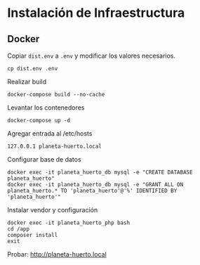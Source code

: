 # Instalación de Infraestructura

## Docker

Copiar `dist.env` a `.env` y modificar los valores necesarios.
```
cp dist.env .env
```
Realizar build
```
docker-compose build --no-cache
```

Levantar los contenedores
```
docker-compose up -d
```

Agregar entrada al /etc/hosts
```
127.0.0.1 planeta-huerto.local
```


Configurar base de datos
```
docker exec -it planeta_huerto_db mysql -e "CREATE DATABASE planeta_huerto"
docker exec -it planeta_huerto_db mysql -e "GRANT ALL ON planeta_huerto.* TO 'planeta_huerto'@'%' IDENTIFIED BY 'planeta_huerto'"
```

Instalar vendor y configuración
```
docker exec -it planeta_huerto_php bash
cd /app
composer install
exit
```

Probar: http://planeta-huerto.local
